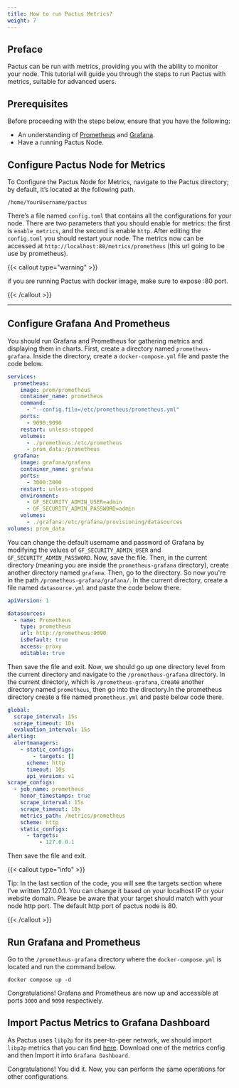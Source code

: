 ```yaml
---
title: How to run Pactus Metrics?
weight: 7
---
```


## Preface

Pactus can be run with metrics, providing you with the ability to monitor your node.
This tutorial will guide you through the steps to run Pactus with metrics, suitable for advanced users.

## Prerequisites

Before proceeding with the steps below, ensure that you have the following:

- An understanding of [Prometheus](https://prometheus.io) and [Grafana](https://grafana.com/).
- Have a running Pactus Node.

## Configure Pactus Node for Metrics

To Configure the Pactus Node for Metrics, navigate to the Pactus directory; by default, it’s located at the following path.

```text
/home/YourUsername/pactus
```

There’s a file named `config.toml` that contains all the configurations for your node.
There are two parameters that you should enable for metrics: the first is `enable_metrics`,
and the second is enable `http`. After editing the `config.toml` you should restart your node.
The metrics now can be accessed at `http://localhost:80/metrics/prometheus` (this url going to be use by prometheus).

{{< callout type="warning" >}}

if you are running Pactus with docker image, make sure to expose :80 port.

{{< /callout >}}

---

## Configure Grafana And Prometheus

You should run Grafana and Prometheus for gathering metrics and displaying them in charts.
First, create a directory named `prometheus-grafana`. Inside the directory,
create a `docker-compose.yml` file and paste the code below.

```yaml
services:
  prometheus:
    image: prom/prometheus
    container_name: prometheus
    command:
      - "--config.file=/etc/prometheus/prometheus.yml"
    ports:
      - 9090:9090
    restart: unless-stopped
    volumes:
      - ./prometheus:/etc/prometheus
      - prom_data:/prometheus
  grafana:
    image: grafana/grafana
    container_name: grafana
    ports:
      - 3000:3000
    restart: unless-stopped
    environment:
      - GF_SECURITY_ADMIN_USER=admin
      - GF_SECURITY_ADMIN_PASSWORD=admin
    volumes:
      - ./grafana:/etc/grafana/provisioning/datasources
volumes: prom_data
```

You can change the default username and password of Grafana by modifying the values of `GF_SECURITY_ADMIN_USER` and `GF_SECURITY_ADMIN_PASSWORD`.
Now, save the file. Then, in the current directory (meaning you are inside the `prometheus-grafana` directory),
create another directory named `grafana`. Then, go to the directory. So now you're in the path `/prometheus-grafana/grafana/`.
In the current directory, create a file named `datasource.yml` and paste the code below there.

```yaml
apiVersion: 1

datasources:
  - name: Prometheus
    type: prometheus
    url: http://prometheus:9090
    isDefault: true
    access: proxy
    editable: true
```

Then save the file and exit.
Now, we should go up one directory level from the current directory and navigate to the `/prometheus-grafana` directory.
In the current directory, which is `/prometheus-grafana`, create another directory named `prometheus`,
then go into the directory.In the prometheus directory create a file named `prometheus.yml` and paste below code there.

```yaml
global:
  scrape_interval: 15s
  scrape_timeout: 10s
  evaluation_interval: 15s
alerting:
  alertmanagers:
    - static_configs:
        - targets: []
      scheme: http
      timeout: 10s
      api_version: v1
scrape_configs:
  - job_name: prometheus
    honor_timestamps: true
    scrape_interval: 15s
    scrape_timeout: 10s
    metrics_path: /metrics/prometheus
    scheme: http
    static_configs:
      - targets:
          - 127.0.0.1
```

Then save the file and exit.

{{< callout type="info" >}}

Tip: In the last section of the code, you will see the targets section where I've written 127.0.0.1.
You can change it based on your localhost IP or your website domain.
Please be aware that your target should match with your node http port.
The default http port of pactus node is 80.

{{< /callout >}}

## Run Grafana and Prometheus

Go to the `/prometheus-grafana` directory where the `docker-compose.yml` is located and run the command below.

```shell
docker compose up -d
```

Congratulations! Grafana and Prometheus are now up and accessible at ports `3000` and `9090` respectively.

## Import Pactus Metrics to Grafana Dashboard

As Pactus uses `libp2p` for its peer-to-peer network, we should import `libp2p` metrics that you can find [here](https://github.com/libp2p/go-libp2p/tree/master/dashboards).
Download one of the metrics config and then Import it into `Grafana Dashboard`.

Congratulations! You did it. Now, you can perform the same operations for other configurations.
